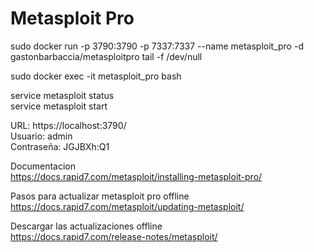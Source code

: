 # Metasploit Pro

sudo docker run -p 3790:3790 -p 7337:7337 --name metasploit_pro -d gastonbarbaccia/metasploitpro tail -f /dev/null

sudo docker exec -it metasploit_pro bash

service metasploit status  
service metasploit start

URL: https://localhost:3790/  
Usuario: admin  
Contraseña: JGJBXh:Q1

Documentacion  
https://docs.rapid7.com/metasploit/installing-metasploit-pro/  

Pasos para actualizar metasploit pro offline  
https://docs.rapid7.com/metasploit/updating-metasploit/  

Descargar las actualizaciones offline  
https://docs.rapid7.com/release-notes/metasploit/




